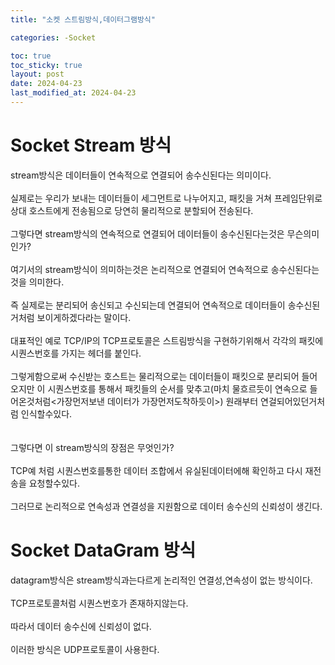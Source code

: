 ```yaml
---
title: "소켓 스트림방식,데이터그램방식"

categories: -Socket

toc: true
toc_sticky: true
layout: post
date: 2024-04-23
last_modified_at: 2024-04-23
---
```



# Socket Stream 방식

stream방식은 데이터들이 연속적으로 연결되어 송수신된다는 의미이다.
\
\
실제로는 우리가 보내는 데이터들이 세그먼트로 나누어지고, 패킷을 거쳐 프레임단위로 상대 호스트에게 전송됨으로 당연히 물리적으로 분할되어 전송된다.
\
\
그렇다면 stream방식의 연속적으로 연결되어 데이터들이 송수신된다는것은 무슨의미인가?
\
\
여기서의 stream방식이 의미하는것은 논리적으로 연결되어 연속적으로 송수신된다는것을 의미한다.
\
\
즉 실제로는 분리되어 송신되고 수신되는데 연결되어 연속적으로 데이터들이 송수신된거처럼 보이게하겠다라는 말이다.
\
\
대표적인 예로 TCP/IP의 TCP프로토콜은 스트림방식을 구현하기위해서 각각의 패킷에 시퀀스번호를 가지는 헤더를 붙인다.
\
\
그렇게함으로써 수신받는 호스트는 물리적으로는 데이터들이 패킷으로 분리되어 들어오지만 이 시퀀스번호를 통해서 패킷들의 순서를 맞추고(마치 물흐르듯이 연속으로 들어온것처럼<가장먼저보낸 데이터가 가장먼저도착하듯이>) 원래부터 연걸되어있던거처럼 인식할수있다.
\
\
\
그렇다면 이 stream방식의 장점은 무엇인가?
\
\
TCP예 처럼 시퀀스번호를통한 데이터 조합에서 유실된데이터에해 확인하고 다시 재전송을 요청할수있다.  
\
그러므로 논리적으로 연속성과 연결성을 지원함으로 데이터 송수신의 신뢰성이 생긴다.






# Socket DataGram 방식


datagram방식은 stream방식과는다르게 논리적인 연결성,연속성이 없는 방식이다.
\
\
TCP프로토콜처럼 시퀀스번호가 존재하지않는다.
\
\
따라서 데이터 송수신에 신뢰성이 없다.
\
\
이러한 방식은 UDP프로토콜이 사용한다.
